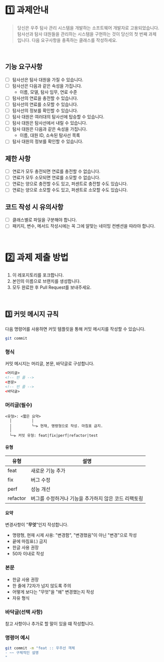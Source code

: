 # 1️⃣ 과제안내
> 당신은 우주 탐사 관리 시스템을 개발하는 소프트웨어 개발자로 고용되었습니다. 탐사선과 탐사 대원들을 관리하는 시스템을 구현하는 것이 당신의 첫 번째 과제입니다. 다음 요구사항을 충족하는 클래스를 작성하세요.
>

<br>

## 기능 요구사항
- [ ] 탐사선은 탐사 대원을 가질 수 있습니다.
- [ ] 탐사선은 다음과 같은 속성을 가집니다.
  - 이름, 모델, 탐사 임무, 연료 수준
- [ ] 탐사선의 연료을 충전할 수 있습니다.
- [ ] 탐사선의 연료를 소모할 수 있습니다.
- [ ] 탐사선의 정보를 확인할 수 있습니다.
- [ ] 탐사 대원은 여러대의 탐사선에 탑승할 수 있습니다.
- [ ] 탐사 대원은 탐사선에서 내릴 수 있습니다.
- [ ] 탐사 대원은 다음과 같은 속성을 가집니다.
  - 이름, 대원 ID, 소속된 탐사선 목록
- [ ] 탐사 대원의 정보를 확인할 수 있습니다.

## 제한 사항
- [ ] 연료가 모두 충전되면 연료를 충전할 수 없습니다.
- [ ] 연료가 모두 소모되면 연료를 소모할 수 없습니다.
- [ ] 연료는 양으로 충전할 수도 있고, 퍼센트로 충전할 수도 있습니다.
- [ ] 연료는 양으로 소모할 수도 있고, 퍼센트로 소모할 수도 있습니다.

## 코드 작성 시 유의사항
- [ ] 클래스별로 파일을 구분해야 합니다.
- [ ] 패키지, 변수, 메서드 작성시에는 꼭 그에 알맞는 네이밍 컨벤션을 따라야 합니다.

<br>

# 2️⃣ 과제 제출 방법
  1. 이 레포지토리를 포크합니다.
  2. 본인의 이름으로 브랜치를 생성합니다.
  3. 모두 완료한 후 Pull Request를 보내주세요.

<br>

## 3️⃣ 커밋 메시지 규칙

다음 명령어를 사용하면 커밋 템플릿을 통해 커밋 메시지를 작성할 수 있습니다.

```bash
git commit
```

### 형식

커밋 메시지는 머리글, 본문, 바닥글로 구성합니다.

```html
<머리글>
<!-- 빈 줄 -->
<본문>
<!-- 빈 줄 -->
<바닥글>
```

### 머리글(필수)

```
<유형>: <짧은 요약>
  │         │
  │         └─⫸ 현재, 명령형으로 작성. 마침표 금지.
  │
  └─⫸ 커밋 유형: feat|fix|perf|refactor|test
```

#### 유형

| 유형     | 설명                                                     |
|----------|----------------------------------------------------------|
| feat     | 새로운 기능 추가                                          |
| fix      | 버그 수정                                                 |
| perf     | 성능 개선                                                 |
| refactor | 버그를 수정하거나 기능을 추가하지 않은 코드 리팩토링       |

#### 요약

변경사항이 "**무엇**"인지 작성합니다.

- 명령형, 현재 시제 사용: "변경함", "변경했음"이 아닌 "변경"으로 작성
- 끝에 마침표(.) 금지
- 한글 사용 권장
- 50자 이내로 작성

### 본문

- 한글 사용 권장
- 한 줄에 72자가 넘지 않도록 주의
- 어떻게 보다는 "무엇"을 "왜" 변경했는지 작성
- 자유 형식

### 바닥글(선택 사항)

참고 사항이나 추가로 할 말이 있을 떄 작성합니다.

### 명령어 예시
```bash
git commit -m "feat :: 우주선 객체
- ~~ 구체적인 설명
"
```
